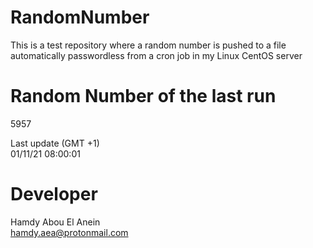 # RandomNumber    
This is a test repository where a random number is pushed to a file automatically passwordless from a cron job in my Linux CentOS server    
# Random Number of the last run   
5957
      
Last update (GMT +1)    
01/11/21 08:00:01
# Developer    
Hamdy Abou El Anein   
hamdy.aea@protonmail.com
